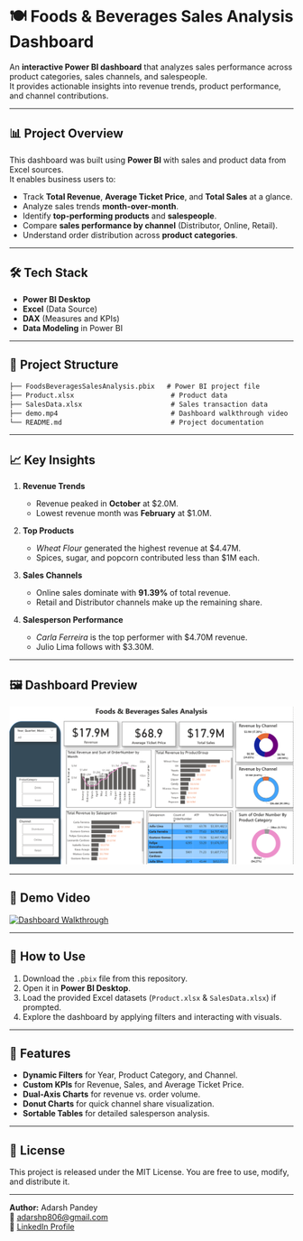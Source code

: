 # 🍽️ Foods & Beverages Sales Analysis Dashboard

An **interactive Power BI dashboard** that analyzes sales performance across product categories, sales channels, and salespeople.  
It provides actionable insights into revenue trends, product performance, and channel contributions.

---

## 📊 Project Overview
This dashboard was built using **Power BI** with sales and product data from Excel sources.  
It enables business users to:

- Track **Total Revenue**, **Average Ticket Price**, and **Total Sales** at a glance.
- Analyze sales trends **month-over-month**.
- Identify **top-performing products** and **salespeople**.
- Compare **sales performance by channel** (Distributor, Online, Retail).
- Understand order distribution across **product categories**.

---

## 🛠️ Tech Stack
- **Power BI Desktop**
- **Excel** (Data Source)
- **DAX** (Measures and KPIs)
- **Data Modeling** in Power BI

---

## 📂 Project Structure
```
├── FoodsBeveragesSalesAnalysis.pbix   # Power BI project file
├── Product.xlsx                        # Product data
├── SalesData.xlsx                      # Sales transaction data
├── demo.mp4                            # Dashboard walkthrough video
└── README.md                           # Project documentation
```

---

## 📈 Key Insights
1. **Revenue Trends**  
   - Revenue peaked in **October** at $2.0M.
   - Lowest revenue month was **February** at $1.0M.

2. **Top Products**  
   - *Wheat Flour* generated the highest revenue at $4.47M.
   - Spices, sugar, and popcorn contributed less than $1M each.

3. **Sales Channels**  
   - Online sales dominate with **91.39%** of total revenue.
   - Retail and Distributor channels make up the remaining share.

4. **Salesperson Performance**  
   - *Carla Ferreira* is the top performer with $4.70M revenue.
   - Julio Lima follows with $3.30M.

---

## 🖼️ Dashboard Preview
![Foods & Beverages Dashboard](Screenshot%202025-08-11%20210757.png)

---

## 🎥 Demo Video
[![Dashboard Walkthrough](https://img.shields.io/badge/▶️%20Watch%20Demo-FF0000?style=for-the-badge&logo=youtube&logoColor=white)](demo.mp4)

---

## 🚀 How to Use
1. Download the `.pbix` file from this repository.
2. Open it in **Power BI Desktop**.
3. Load the provided Excel datasets (`Product.xlsx` & `SalesData.xlsx`) if prompted.
4. Explore the dashboard by applying filters and interacting with visuals.

---

## 📌 Features
- **Dynamic Filters** for Year, Product Category, and Channel.
- **Custom KPIs** for Revenue, Sales, and Average Ticket Price.
- **Dual-Axis Charts** for revenue vs. order volume.
- **Donut Charts** for quick channel share visualization.
- **Sortable Tables** for detailed salesperson analysis.

---

## 📜 License
This project is released under the MIT License. You are free to use, modify, and distribute it.

---

**Author:** Adarsh Pandey  
📧 adarshp806@gmail.com  
💼 [LinkedIn Profile](https://www.linkedin.com/in/adarsh_ds)
